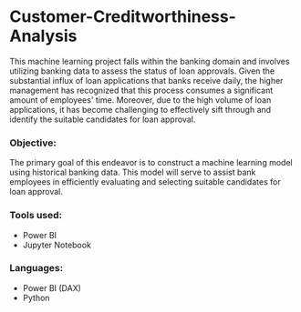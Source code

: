 # Customer-Creditworthiness-Analysis

This machine learning project falls within the banking domain and involves utilizing banking data to assess the status of loan approvals. Given the substantial influx of loan applications that banks receive daily, the higher management has recognized that this process consumes a significant amount of employees' time. Moreover, due to the high volume of loan applications, it has become challenging to effectively sift through and identify the suitable candidates for loan approval.

### Objective:
The primary goal of this endeavor is to construct a machine learning model using historical banking data. This model will serve to assist bank employees in efficiently evaluating and selecting suitable candidates for loan approval.

### Tools used:
* Power BI
* Jupyter Notebook

### Languages:
* Power BI (DAX)
* Python

